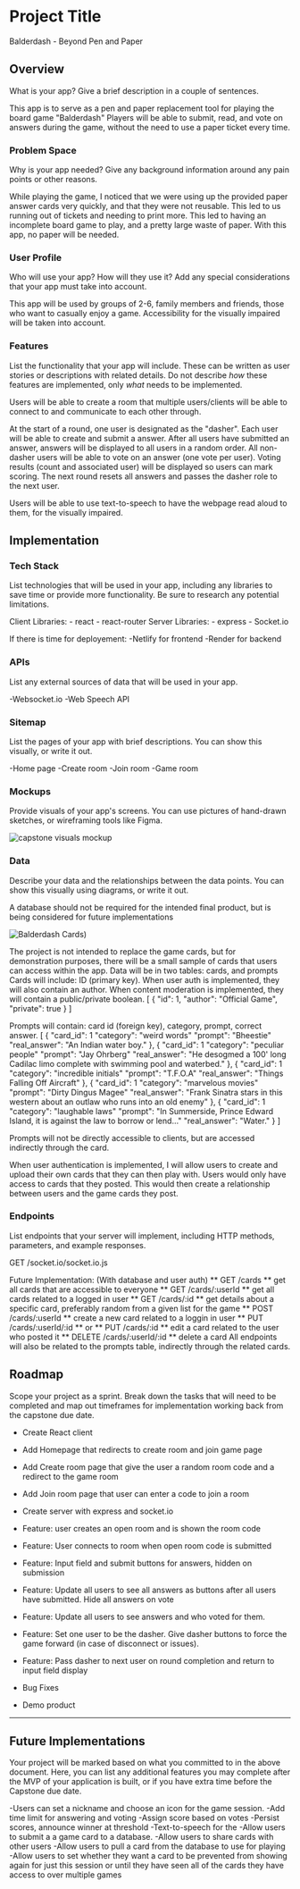 # Project Title

Balderdash - Beyond Pen and Paper

## Overview

What is your app? Give a brief description in a couple of sentences.

This app is to serve as a pen and paper replacement tool for playing the board game "Balderdash"
Players will be able to submit, read, and vote on answers during the game, without the need to use a paper ticket every time.

### Problem Space

Why is your app needed? Give any background information around any pain points or other reasons.

While playing the game, I noticed that we were using up the provided paper answer cards very quickly, and that they were not reusable. This led to us running out of tickets and needing to print more.
This led to having an incomplete board game to play, and a pretty large waste of paper. With this app, no paper will be needed.

### User Profile

Who will use your app? How will they use it? Add any special considerations that your app must take into account.

This app will be used by groups of 2-6, family members and friends, those who want to casually enjoy a game. Accessibility for the visually impaired will be taken into account.

### Features

List the functionality that your app will include. These can be written as user stories or descriptions with related details. Do not describe _how_ these features are implemented, only _what_ needs to be implemented.

Users will be able to create a room that multiple users/clients will be able to connect to and communicate to each other through.

At the start of a round, one user is designated as the "dasher".
Each user will be able to create and submit a answer.
After all users have submitted an answer, answers will be displayed to all users in a random order.
All non-dasher users will be able to vote on an answer (one vote per user).
Voting results (count and associated user) will be displayed so users can mark scoring.
The next round resets all answers and passes the dasher role to the next user.

Users will be able to use text-to-speech to have the webpage read aloud to them, for the visually impaired.

## Implementation

### Tech Stack

List technologies that will be used in your app, including any libraries to save time or provide more functionality. Be sure to research any potential limitations.

Client Libraries: - react - react-router
Server Libraries: - express - Socket.io

If there is time for deployement:
-Netlify for frontend
-Render for backend

### APIs

List any external sources of data that will be used in your app.

-Websocket.io
-Web Speech API

### Sitemap

List the pages of your app with brief descriptions. You can show this visually, or write it out.

-Home page
-Create room
-Join room
-Game room

### Mockups

Provide visuals of your app's screens. You can use pictures of hand-drawn sketches, or wireframing tools like Figma.

![capstone visuals mockup](/src/assets/capstone-mockup.jpg)

### Data

Describe your data and the relationships between the data points. You can show this visually using diagrams, or write it out.

A database should not be required for the intended final product, but is being considered for future implementations

![Balderdash Cards](/src/assets/example-card.png))

The project is not intended to replace the game cards, but for demonstration purposes, there will be a small sample of cards that users can access within the app.
Data will be in two tables: cards, and prompts
Cards will include: ID (primary key). When user auth is implemented, they will also contain an author. When content moderation is implemented, they will contain a public/private boolean.
[
{
"id": 1,
"author": "Official Game",
"private": true
}
]

Prompts will contain: card id (foreign key), category, prompt, correct answer.
[
{
"card_id": 1
"category": "weird words"
"prompt": "Bheestie"
"real_answer": "An Indian water boy."
},
{
"card_id": 1
"category": "peculiar people"
"prompt": "Jay Ohrberg"
"real_answer": "He desogmed a 100' long Cadilac limo complete with swimming pool and waterbed."
},
{
"card_id": 1
"category": "incredible initials"
"prompt": "T.F.O.A"
"real_answer": "Things Falling Off Aircraft"
},
{
"card_id": 1
"category": "marvelous movies"
"prompt": "Dirty Dingus Magee"
"real_answer": "Frank Sinatra stars in this western about an outlaw who runs into an old enemy"
},
{
"card_id": 1
"category": "laughable laws"
"prompt": "In Summerside, Prince Edward Island, it is against the law to borrow or lend..."
"real_answer": "Water."
}
]

Prompts will not be directly accessible to clients, but are accessed indirectly through the card.

When user authentication is implemented, I will allow users to create and upload their own cards that they can then play with. Users would only have access to cards that they posted.
This would then create a relationship between users and the game cards they post.

### Endpoints

List endpoints that your server will implement, including HTTP methods, parameters, and example responses.

GET /socket.io/socket.io.js

Future Implementation: (With database and user auth)
** GET /cards ** get all cards that are accessible to everyone
** GET /cards/:userId ** get all cards related to a logged in user
** GET /cards/:id ** get details about a specific card, preferably random from a given list for the game
** POST /cards/:userId ** create a new card related to a loggin in user
** PUT /cards/:userId/:id ** or ** PUT /cards/:id ** edit a card related to the user who posted it
** DELETE /cards/:userId/:id ** delete a card
All endpoints will also be related to the prompts table, indirectly through the related cards.

## Roadmap

Scope your project as a sprint. Break down the tasks that will need to be completed and map out timeframes for implementation working back from the capstone due date.

- Create React client
- Add Homepage that redirects to create room and join game page
- Add Create room page that give the user a random room code and a redirect to the game room
- Add Join room page that user can enter a code to join a room
- Create server with express and socket.io
- Feature: user creates an open room and is shown the room code
- Feature: User connects to room when open room code is submitted
- Feature: Input field and submit buttons for answers, hidden on submission
- Feature: Update all users to see all answers as buttons after all users have submitted. Hide all answers on vote
- Feature: Update all users to see answers and who voted for them.
- Feature: Set one user to be the dasher. Give dasher buttons to force the game forward (in case of disconnect or issues).
- Feature: Pass dasher to next user on round completion and return to input field display

- Bug Fixes
- Demo product

---

## Future Implementations

Your project will be marked based on what you committed to in the above document. Here, you can list any additional features you may complete after the MVP of your application is built, or if you have extra time before the Capstone due date.

-Users can set a nickname and choose an icon for the game session.
-Add time limit for answering and voting
-Assign score based on votes
-Persist scores, announce winner at threshold
-Text-to-speech for the
-Allow users to submit a a game card to a database.
-Allow users to share cards with other users
-Allow users to pull a card from the database to use for playing
-Allow users to set whether they want a card to be prevented from showing again for just this session or until they have seen all of the cards they have access to over multiple games
